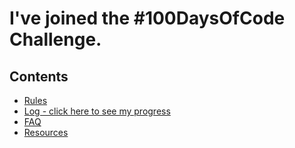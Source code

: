 # I've joined the #100DaysOfCode Challenge.

## Contents

* [Rules](rules.md)
* [Log - click here to see my progress](r1-log.md)
* [FAQ](FAQ.md)
* [Resources](resources.md)